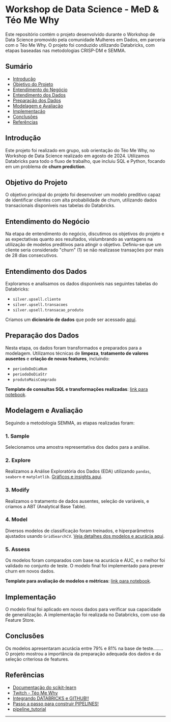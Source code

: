 # **Workshop de Data Science - MeD & Téo Me Why**

Este repositório contém o projeto desenvolvido durante o Workshop de Data Science promovido pela comunidade Mulheres em Dados, em parceria com o Téo Me Why. O projeto foi conduzido utilizando Databricks, com etapas baseadas nas metodologias CRISP-DM e SEMMA.

## **Sumário**

- [Introdução](#introdução)
- [Objetivo do Projeto](#objetivo-do-projeto)
- [Entendimento do Negócio](#entendimento-do-negócio)
- [Entendimento dos Dados](#entendimento-dos-dados)
- [Preparação dos Dados](#preparação-dos-dados)
- [Modelagem e Avaliação](#modelagem-e-avaliação)
- [Implementação](#implementação)
- [Conclusões](#conclusões)
- [Referências](#referências)

## **Introdução**

Este projeto foi realizado em grupo, sob orientação do Téo Me Why, no Workshop de Data Science realizado em agosto de 2024. Utilizamos Databricks para todo o fluxo de trabalho, que incluiu SQL e Python, focando em um problema de **churn prediction**.

## **Objetivo do Projeto**

O objetivo principal do projeto foi desenvolver um modelo preditivo capaz de identificar clientes com alta probabilidade de churn, utilizando dados transacionais disponíveis nas tabelas do Databricks.

## **Entendimento do Negócio**

Na etapa de entendimento do negócio, discutimos os objetivos do projeto e as expectativas quanto aos resultados, vislumbrando as vantagens na utilização de modelos preditivos para atingir o objetivo.
Definiu-se que um cliente seria considerado "churn" (1) se não realizasse transações por mais de 28 dias consecutivos.

## **Entendimento dos Dados**

Exploramos e analisamos os dados disponíveis nas seguintes tabelas do Databricks:

- `silver.upsell.cliente`
- `silver.upsell.transacoes`
- `silver.upsell.transacao_produto`

Criamos um **dicionário de dados** que pode ser acessado [aqui](dicionario-dados.md).

## **Preparação dos Dados**

Nesta etapa, os dados foram transformados e preparados para a modelagem. Utilizamos técnicas de **limpeza**, **tratamento de valores ausentes** e **criação de novas features**, incluindo:

- `periodoDoDiaNum`
- `periodoDoDiaStr`
- `produtoMaisComprado`

**Template de consultas SQL e transformações realizadas**: [link para notebook](#link-para-o-notebook).

## **Modelagem e Avaliação**

Seguindo a metodologia SEMMA, as etapas realizadas foram:

### **1. Sample**

Selecionamos uma amostra representativa dos dados para a análise.

### **2. Explore**

Realizamos a Análise Exploratória dos Dados (EDA) utilizando `pandas`, `seaborn` e `matplotlib`. [Gráficos e insights aqui](#link-para-gráficos).

### **3. Modify**

Realizamos o tratamento de dados ausentes, seleção de variáveis, e criamos a ABT (Analytical Base Table).

### **4. Model**

Diversos modelos de classificação foram treinados, e hiperparâmetros ajustados usando `GridSearchCV`. [Veja detalhes dos modelos e acurácia aqui](#link-para-detalhes).

### **5. Assess**

Os modelos foram comparados com base na acurácia e AUC, e o melhor foi validado no conjunto de teste. O modelo final foi implementado para prever churn em novos dados.

**Template para avaliação de modelos e métricas**: [link para notebook](#link-para-notebook).

## **Implementação**

O modelo final foi aplicado em novos dados para verificar sua capacidade de generalização. A implementação foi realizada no Databricks, com uso da Feature Store.

## **Conclusões**

Os modelos apresentaram acurácia entre 79% e 81% na base de teste........
O projeto mostrou a importância da preparação adequada dos dados e da seleção criteriosa de features.

## **Referências**

- [Documentação do scikit-learn](https://scikit-learn.org/stable/supervised_learning.html#)
- [Twitch - Téo Me Why](https://teomewhy.org/twitch)
- [Integrando DATABRICKS e GITHUB!!](https://www.youtube.com/watch?v=16naBdipd1Q&t=81s)
- [Passo a passo para construir PIPELINES!](https://www.youtube.com/watch?v=LRmmtT20290)
- [pipeline_tutorial](https://github.com/yukioandre/youtube/blob/master/pipeline_tutorial.ipynb)

---